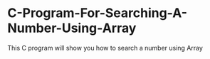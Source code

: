 # C-Program-For-Searching-A-Number-Using-Array
This C program will show you how to search a number using Array
